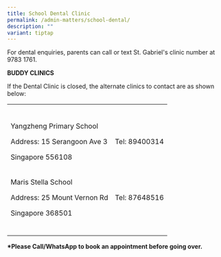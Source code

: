 ```yaml
---
title: School Dental Clinic
permalink: /admin-matters/school-dental/
description: ""
variant: tiptap
---
```

<p>For dental enquiries, parents can call or text St. Gabriel's clinic number
at 9783 1761.</p>
<p><strong>BUDDY CLINICS</strong>
</p>
<p>If the Dental Clinic is closed, the alternate clinics to contact are as
shown below:</p>
<table style="minWidth: 50px">
<colgroup>
<col>
<col>
</colgroup>
<tbody>
<tr>
<td rowspan="1" colspan="1">
<p></p>
</td>
<td rowspan="1" colspan="1">
<p></p>
</td>
</tr>
<tr>
<td rowspan="1" colspan="1">
<p>Yangzheng Primary School</p>
<p>Address: 15 Serangoon Ave 3</p>
<p>Singapore 556108</p>
<p></p>
</td>
<td rowspan="1" colspan="1">
<p>Tel: 89400314</p>
</td>
</tr>
<tr>
<td rowspan="1" colspan="1">
<p>Maris Stella School</p>
<p>Address: 25 Mount Vernon Rd</p>
<p>Singapore 368501</p>
</td>
<td rowspan="1" colspan="1">
<p>Tel: 87648516</p>
</td>
</tr>
<tr>
<td rowspan="1" colspan="1">
<p></p>
</td>
<td rowspan="1" colspan="1">
<p></p>
</td>
</tr>
</tbody>
</table>
<p></p>
<p><strong>*Please Call/WhatsApp to book an appointment before going over.</strong>
</p>